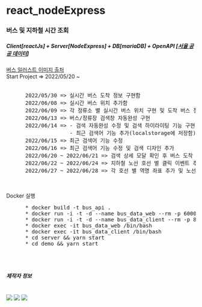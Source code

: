 # react_nodeExpress
<h3>버스 및 지하철 시간 조회</h3>
  <h5>Client[reactJs] + Server[NodeExpress] + DB[mariaDB] + OpenAPI [<a href="https://www.data.go.kr/">서울 공공 데이터</a>]</h5>
  <div>
    <a href="https://www.logoyogo.com/downloads/%eb%b2%84%ec%8a%a4-%ec%8a%a4%eb%a7%88%ec%9d%bc-%eb%a1%9c%ea%b3%a0-%ec%95%84%ec%9d%b4%ec%bd%98-%ec%9d%bc%eb%9f%ac%ec%8a%a4%ed%8a%b8-ai-%eb%8b%a4%ec%9a%b4%eb%a1%9c%eb%93%9c/">버스 일러스트 이미지 출처</a>
    <br>
    Start Project => 2022/05/20 ~ <br>
    <br>
    <pre>
      2022/05/30 => 실시간 버스 도착 정보 구현함
      2022/06/08 => 실시간 버스 위치 추가함
      2022/06/09 => 각 정류소 별 실시간 버스 위치 구현 및 도착 버스 정보 수정/추가 함
      2022/06/13 => 버스/정류장 검색창 자동완성 구현
      2022/06/14 => - 검색 자동완성 수정 및 검색 하이라이팅 기능 구현
                    - 최근 검색어 기능 추가(localstorage에 저장함)
      2022/06/15 => 최근 검색어 기능 수정
      2022/06/16 => 최근 검색어 기능 수정 및 검색 디자인 추가
      2022/06/20 ~ 2022/06/21 => 검색 상세 모달 확인 후 버스 도착 예정 정보로 이동
      2022/06/22 ~ 2022/06/24 => 지하철 노선 호선 별 클릭 이벤트 추가
      2022/06/27 ~ 2022/06/28 => 각 호선 별 역명 좌표 추가 및 노선 정보추가
    </pre>
    <br>
    Docker 실행 <br>
    <pre>
      * docker build -t bus_api . 
      * docker run -i -t -d --name bus_data_web --rm -p 6000:3000 bus_api
      * docker run -i -t -d --name bus_data_client --rm -p 80:3000 bus_api
      * docker exec -it bus_data_web /bin/bash
      * docker exec -it bus_data_client /bin/bash
      * cd server && yarn start
      * cd demo && yarn start
    </pre>
  </div>
<br>
<h5>제작자 정보</h5> 
<br>
<img src="https://img.shields.io/badge/JavaScript-FFCA28?style=for-the-badge&logo=javascript&logoColor=black"/>
<img src="https://img.shields.io/badge/React-informational?style=for-the-badge&logo=React&logoColor=black"/>
<img src="https://img.shields.io/badge/NodeExpress-green?style=for-the-badge&logo=../demo/src/images/nodedotjs.svg&logoColor=black"/>
